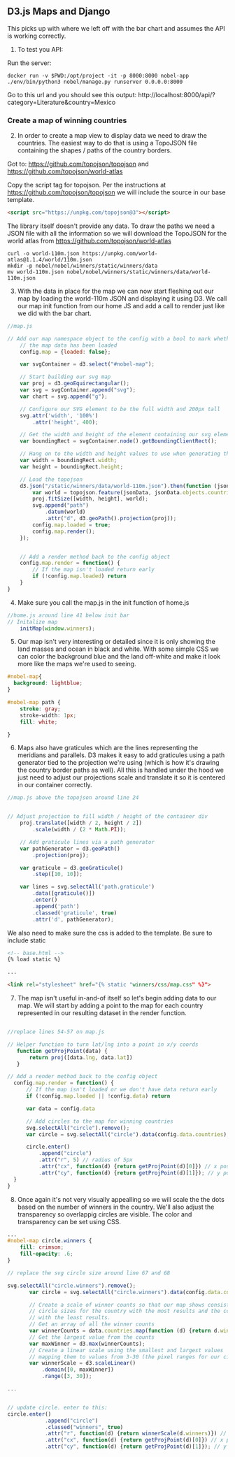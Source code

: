 ## D3.js Maps and Django

This picks up with where we left off with the bar chart and assumes the API is working correctly.

1. To test you API:

Run the server:
```
docker run -v $PWD:/opt/project -it -p 8000:8000 nobel-app ./env/bin/python3 nobel/manage.py runserver 0.0.0.0:8000

```
Go to this url and you should see this output:
http://localhost:8000/api/?category=Literature&country=Mexico



### Create a map of winning countries
2. In order to create a map view to display data we need to draw the countries. The easiest way to do that is using a TopoJSON file containing the shapes / paths of the country borders.

Got to: https://github.com/topojson/topojson and https://github.com/topojson/world-atlas

Copy the script tag for topojson.
Per the instructions at https://github.com/topojson/topojson we will include the source in our base template.

```html
<script src="https://unpkg.com/topojson@3"></script>

```
The library itself doesn't provide any data. To draw the paths we need a JSON file with all the information so we will download the TopoJSON for the world atlas from https://github.com/topojson/world-atlas

```
curl -o world-110m.json https://unpkg.com/world-atlas@1.1.4/world/110m.json
mkdir -p nobel/nobel/winners/static/winners/data
mv world-110m.json nobel/nobel/winners/static/winners/data/world-110m.json
```

3. With the data in place for the map we can now start fleshing out our map by loading the world-110m JSON and displaying it using D3. We call our map init function from our home JS and add a call to render just like we did with the bar chart.

```javaScript
//map.js

// Add our map namespace object to the config with a bool to mark whether
    // the map data has been loaded
    config.map = {loaded: false};

    var svgContainer = d3.select("#nobel-map");

    // Start building our svg map
    var proj = d3.geoEquirectangular();
    var svg = svgContainer.append("svg");
    var chart = svg.append("g");

    // Configure our SVG element to be the full width and 200px tall
    svg.attr('width', '100%')
        .attr('height', 400);

    // Get the width and height of the element containing our svg element
    var boundingRect = svgContainer.node().getBoundingClientRect();

    // Hang on to the width and height values to use when generating the map
    var width = boundingRect.width;
    var height = boundingRect.height;

    // Load the topojson
    d3.json("/static/winners/data/world-110m.json").then(function (jsonData){
        var world = topojson.feature(jsonData, jsonData.objects.countries);
        proj.fitSize([width, height], world);
        svg.append("path")
            .datum(world)
            .attr("d", d3.geoPath().projection(proj));
        config.map.loaded = true;
        config.map.render();
    });


    // Add a render method back to the config object
    config.map.render = function() {
        // If the map isn't loaded return early
        if (!config.map.loaded) return
    }
}

```

4. Make sure you call the map.js in the init function of home.js
```javaScript
//home.js around line 41 below init bar
// Initalize map
    initMap(window.winners);
```

5. Our map isn't very interesting or detailed since it is only showing the land masses and ocean in black and white. With some simple CSS we can color the background blue and the land off-white and make it look more like the maps we're used to seeing.

```CSS
#nobel-map{
  background: lightblue;
}

#nobel-map path {
    stroke: gray;
    stroke-width: 1px;
    fill: white;

}

```

6. Maps also have graticules which are the lines representing the meridians and parallels. D3 makes it easy to add graticules using a path generator tied to the projection we're using (which is how it's drawing the country border paths as well). All this is handled under the hood we just need to adjust our projections scale and translate it so it is centered in our container correctly.

```javaScript
//map.js above the topojson around line 24


// Adjust projection to fill width / height of the container div
    proj.translate([width / 2, height / 2])
        .scale(width / (2 * Math.PI));

    // Add graticule lines via a path generator
    var pathGenerator = d3.geoPath()
        .projection(proj);

    var graticule = d3.geoGraticule()
        .step([10, 10]);

    var lines = svg.selectAll('path.graticule')
        .data([graticule()])
        .enter()
        .append('path')
        .classed('graticule', true)
        .attr('d', pathGenerator);

```

We also need to make sure the css is added to the template.
Be sure to include static

```html
<!-- base.html -->
{% load static %}

...

<link rel="stylesheet" href="{% static "winners/css/map.css" %}">
```

7. The map isn't useful in-and-of itself so let's begin adding data to our map. We will start by adding a point to the map for each country represented in our resulting dataset in the render function.

```javaScript

//replace lines 54-57 on map.js

// Helper function to turn lat/lng into a point in x/y coords
   function getProjPoint(data) {
       return proj([data.lng, data.lat])
   }

// Add a render method back to the config object
  config.map.render = function() {
      // If the map isn't loaded or we don't have data return early
      if (!config.map.loaded || !config.data) return

      var data = config.data

      // Add circles to the map for winning countries
      svg.selectAll("circle").remove();
      var circle = svg.selectAll("circle").data(config.data.countries);

      circle.enter()
          .append("circle")
          .attr("r", 5) // radius of 5px
          .attr("cx", function(d) {return getProjPoint(d)[0]}) // x position from our projection point
          .attr("cy", function(d) {return getProjPoint(d)[1]}); // y position from our projection point
  }
}


```

8. Once again it's not very visually appealling so we will scale the the dots based on the number of winners in the country. We'll also adjust the transparency so overlappig circles are visible. The color and transparency can be set using CSS.

```CSS
...
#nobel-map circle.winners {
    fill: crimson;
    fill-opacity: .6;
}

```

```javaScript
// replace the svg circle size around line 67 and 68

svg.selectAll("circle.winners").remove();
       var circle = svg.selectAll("circle.winners").data(config.data.countries);

       // Create a scale of winner counts so that our map shows consistent
       // circle sizes for the country with the most results and the country
       // with the least results.
       // Get an array of all the winner counts
       var winnerCounts = data.countries.map(function (d) {return d.winners});
       // Get the largest value from the counts
       var maxWinner = d3.max(winnerCounts);
       // Create a linear scale using the smallest and largest values
       // mapping them to values from 3-30 (the pixel ranges for our circle radius)
       var winnerScale = d3.scaleLinear()
           .domain([0, maxWinner])
           .range([3, 30]);

...


// update circle. enter to this:
circle.enter()
            .append("circle")
            .classed("winners", true)
            .attr("r", function(d) {return winnerScale(d.winners)}) // dynamic radius from winner count scale
            .attr("cx", function(d) {return getProjPoint(d)[0]}) // x position from our projection point
            .attr("cy", function(d) {return getProjPoint(d)[1]}); // y position from our projection point


```

